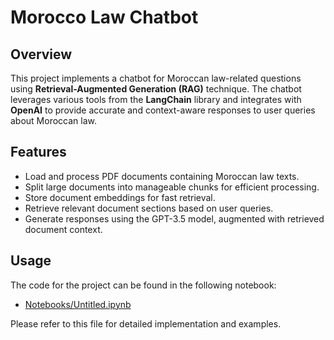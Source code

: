 # Morocco Law Chatbot 

## Overview
This project implements a chatbot for Moroccan law-related questions using **Retrieval-Augmented Generation (RAG)** technique. The chatbot leverages various tools from the **LangChain** library and integrates with **OpenAI** to provide accurate and context-aware responses to user queries about Moroccan law.

## Features
- Load and process PDF documents containing Moroccan law texts.
- Split large documents into manageable chunks for efficient processing.
- Store document embeddings for fast retrieval.
- Retrieve relevant document sections based on user queries.
- Generate responses using the GPT-3.5 model, augmented with retrieved document context.

## Usage

The code for the project can be found in the following notebook:

- [Notebooks/Untitled.ipynb](Notebooks/Untitled.ipynb)

Please refer to this file for detailed implementation and examples.